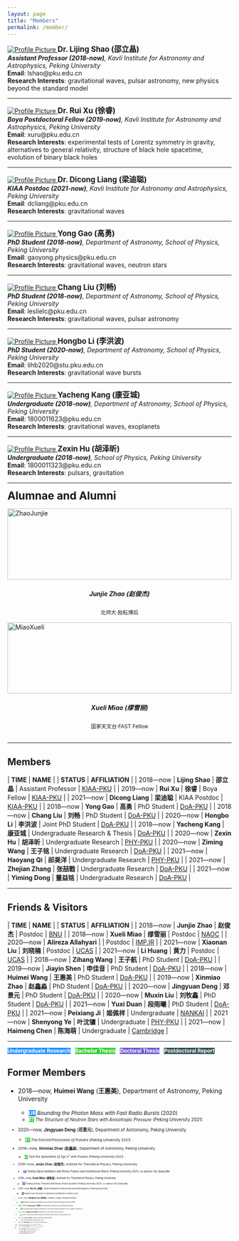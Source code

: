 ```yaml
---
layout: page
title: "Members"
permalink: /member/
---
```


<style>
  table {
    font-family: arial, sans-serif;
    border-collapse: collapse;
    width: 100%;
  }
  
  td, th {
    border: 1px solid #dddddd;
    text-align: left;
    padding: 8px;
  }
  
  tr:nth-child(odd) {
    background-color: #dddddd;
  }
</style>

<a href="https://friendshao.github.io/about/">
<img src="{{ site.baseurl }}/assets/Shao_Lijing_floor1.jpg" title="Profile Picture" class="profile">
</a>
<big><b>Dr. Lijing Shao (邵立晶)</b></big><br>
<i><b>Assistant Professor (2018-now)</b>, Kavli Institute for Astronomy and Astrophysics,
  Peking University</i><br>
<b>Email</b>: lshao@pku.edu.cn<br>
<b>Research Interests</b>: gravitational waves, pulsar astronomy, new physics
beyond the standard model<br>

---

<a href="https://orcid.org/0000-0002-7157-3805">
<img src="{{ site.baseurl }}/assets/Xu_Rui_floor1.jpg" title="Profile Picture" class="profile">
</a>
<big><b>Dr. Rui Xu (徐睿)</b></big><br>
<i><b>Boya Postdoctoral Fellow (2019-now)</b>, Kavli Institute for Astronomy and Astrophysics,
  Peking University</i><br>
<b>Email</b>: xuru@pku.edu.cn  <br>
<b>Research Interests</b>: experimental tests of Lorentz symmetry in gravity,
alternatives to general relativity, structure of black hole spacetime,
evolution of binary black holes <br>

---

<a href="https://orcid.org/0000-0001-5021-235X">
<img src="{{ site.baseurl }}/assets/Liang_Dicong_floor1.jpeg" title="Profile Picture" class="profile">
</a>
<big><b>Dr. Dicong Liang (梁迪聪)</b></big><br>
<i><b>KIAA Postdoc (2021-now)</b>, Kavli Institute for Astronomy and Astrophysics,
  Peking University</i><br>
<b>Email</b>: dcliang@pku.edu.cn<br>
<b>Research Interests</b>: gravitational waves<br>

---
<a href="https://orcid.org/0000-0003-1390-5477">
<img src="{{ site.baseurl }}/assets/Gao_Yong_floor1.jpg" title="Profile Picture" class="profile">
</a>
<big><b>Yong Gao (高勇)</b></big><br>
<i><b>PhD Student (2018-now)</b>, Department of Astronomy, School of Physics, 
  Peking University</i><br>
<b>Email</b>: gaoyong.physics@pku.edu.cn <br>
<b>Research Interests</b>: gravitational waves, neutron stars <br>

---
<a href="https://orcid.org/0000-0001-7649-6792">
<img src="{{ site.baseurl }}/assets/Liu_Chang_floor1.jpg" title="Profile Picture" class="profile">
</a>
<big><b>Chang Liu (刘畅)</b></big><br>
<i><b>PhD Student (2018-now)</b>, Department of Astronomy, School of Physics, 
  Peking University</i><br>
<b>Email</b>: leslielc@pku.edu.cn <br>
<b>Research Interests</b>: gravitational waves, pulsar astronomy <br>

---

<a href="https://orcid.org/0000-0002-4850-8351">
<img src="{{ site.baseurl }}/assets/Li_Hongbo_floor1.jpg" title="Profile Picture" class="profile">
</a>
<big><b>Hongbo Li (李洪波)</b></big><br>
<i><b>PhD Student (2020-now)</b>, Department of Astronomy, School of Physics, 
  Peking University</i><br>
<b>Email</b>: lihb2020@stu.pku.edu.cn <br>
<b>Research Interests</b>: gravitational wave bursts <br>

---

<a href="https://orcid.org/0000-0001-7402-4927">
<img src="{{ site.baseurl }}/assets/Kang_Yacheng_floor1.jpeg" title="Profile Picture" class="profile">
</a>
<big><b>Yacheng Kang (康亚城)</b></big><br>
<i><b>Undergraduate (2018-now)</b>, Department of Astronomy, School of Physics, 
  Peking University</i><br>
<b>Email</b>: 1800011623@pku.edu.cn<br>
<b>Research Interests</b>: gravitational waves, exoplanets<br>

---

<a href="TBA">
<img src="{{ site.baseurl }}/assets/Hu_Zexin_floor1.jpeg" title="Profile Picture" class="profile">
</a>
<big><b>Zexin Hu (胡泽昕)</b></big><br>
<i><b>Undergraduate (2018-now)</b>, School of Physics, Peking University</i><br>
<b>Email</b>: 1800011323@pku.edu.cn<br>
<b>Research Interests</b>: pulsars, gravitation<br>

---

<big><big><big><b>Alumnae and Alumni</b></big></big></big><br>


<div class="row">
  <div class="column">
    <div class="card">
      <img src="{{ site.baseurl }}/assets/Zhao_Junjie_round.png" alt="ZhaoJunjie" style="width:100%; height:160px">
      <div class="teamcontainer"  style="padding:1px; ">
        <center>
        <p></p>
        <h5><b>Junjie Zhao (赵俊杰)</b></h5>
        <p class="teamtitle"><small>北师大·励耘博后</small></p>
        </center>
      </div>
    </div>
  </div>

  <div class="column">
    <div class="card">
      <img src="{{ site.baseurl }}/assets/Miao_Xueli_round.png" alt="MiaoXueli" style="width:100%; height:160px">
      <div class="teamcontainer" style="padding:1px; ">
        <center>
        <p></p>
        <h5><b>Xueli Miao (缪雪丽)</b></h5>
        <p class="teamtitle"><small>国家天文台·FAST Fellow</small></p>
        </center>
      </div>
    </div>
  </div>
</div>


---

## Members

| **TIME** | **NAME** | | **STATUS** | **AFFILIATION** |
| 2018—now | **Lijing Shao** | **邵立晶** | Assistant Professor | [KIAA-PKU](http://kiaa.pku.edu.cn/) |
| 2019—now | **Rui Xu** | **徐睿** | Boya Fellow | [KIAA-PKU](http://kiaa.pku.edu.cn/) |
| 2021—now | **Dicong Liang** | **梁迪聪** | KIAA Postdoc | [KIAA-PKU](http://kiaa.pku.edu.cn/) |
| 2018—now | **Yong Gao** | **高勇** | PhD Student | [DoA-PKU](http://astro.pku.edu.cn/) |
| 2018—now | **Chang Liu** | **刘畅** | PhD Student | [DoA-PKU](http://astro.pku.edu.cn/) |
| 2020—now | **Hongbo Li** | **李洪波** | Joint PhD Student | [DoA-PKU](http://astro.pku.edu.cn/) |
| 2018—now | **Yacheng Kang** | **康亚城** | Undergraduate Research & Thesis | [DoA-PKU](http://astro.pku.edu.cn/) |
| 2020—now | **Zexin Hu** | **胡泽昕** | Undergraduate Research | [PHY-PKU](http://www.phy.pku.edu.cn/) |
| 2020—now | **Ziming Wang** | **王子铭** | Undergraduate Research | [DoA-PKU](http://astro.pku.edu.cn/) |
| 2021—now | **Haoyang Qi** | **祁昊洋** | Undergraduate Research | [PHY-PKU](http://www.phy.pku.edu.cn/) |
| 2021—now | **Zhejian Zhang** | **张喆戬** | Undergraduate Research | [DoA-PKU](http://astro.pku.edu.cn/) |
| 2021—now | **Yiming Dong** | **董益铭** | Undergraduate Research | [DoA-PKU](http://astro.pku.edu.cn/) |

<p></p>

---

## Friends & Visitors

| **TIME** | **NAME** | | **STATUS** | **AFFILIATION** |
| 2018—now | **Junjie Zhao** | **赵俊杰** | Postdoc | [BNU](https://astro.bnu.edu.cn/zw/index.html) |
| 2018—now | **Xueli Miao** | **缪雪丽** | Postdoc | [NAOC](http://www.bao.ac.cn/) | 
| 2020—now | **Alireza Allahyari** |  | Postdoc | [IMP.IR](http://www.ipm.ac.ir/) |
| 2021—now | **Xiaonan Liu** | **刘晓楠** | Postdoc | [UCAS](http://www.ucas.ac.cn/) |
| 2021—now | **Li Huang** | **黄力** | Postdoc | [UCAS](http://www.ucas.ac.cn/) |
| 2018—now | **Zihang Wang** | **王子航** | PhD Student | [DoA-PKU](http://astro.pku.edu.cn/) |
| 2019—now | **Jiayin Shen** | **申佳音** | PhD Student | [DoA-PKU](http://astro.pku.edu.cn/) |
| 2018—now | **Huimei Wang** | **王惠美** | PhD Student | [DoA-PKU](http://astro.pku.edu.cn/) |
| 2019—now | **Xinmiao Zhao** | **赵鑫淼** | PhD Student | [DoA-PKU](http://astro.pku.edu.cn/) |
| 2020—now | **Jingyuan Deng** | **邓景元** | PhD Student | [DoA-PKU](http://astro.pku.edu.cn/) |
| 2020—now | **Muxin Liu** | **刘牧鑫** | PhD Student | [DoA-PKU](http://astro.pku.edu.cn/) |
| 2021—now | **Yuxi Duan** | **段雨曦** | PhD Student | [DoA-PKU](http://astro.pku.edu.cn/) |
| 2021—now | **Peixiang Ji** | **姬佩祥** | Undergraduate | [NANKAI](https://physics.nankai.edu.cn/) |
| 2021—now | **Shenyong Ye** | **叶沈镛** | Undergraduate | [PHY-PKU](http://www.phy.pku.edu.cn/) |
| 2021—now | **Haimeng Chen** | **陈海萌** | Undergraduate | [Cambridge](https://www.phy.cam.ac.uk/) |

<p></p>

---

<small>
<span style="background-color:#1E90FF"><font color="white"><b>Undergraduate Research</b></font></span>
&nbsp;
<span style="background-color:#32CD32"><font color="white"><b>Bachelor Thesis</b></font></span>
&nbsp;
<span style="background-color:#6A5ACD"><font color="white"><b>Doctoral Thesis</b></font></span>
&nbsp;
<span style="background-color:#2F4F4F"><font color="white"><b>Postdoctoral Report</b></font></span>
</small>

## Former Members

- 2018—now, **Huimei Wang** (**王惠美**), Department of Astronomy, Peking University
  - <small><span style="background-color:#1E90FF"><font color="white"><b>UR</b></font></span> 
    *Bounding the Photon Mass with Fast Radio Bursts* (2020)
  - <small><span style="background-color:#32CD32"><font color="white"><b>BT</b></font></span>
    *The Structure of Neutron Stars with Anisotropic Pressure* (Peking University 2021) 

- 2020—now, **Jingyuan Deng** (**邓景元**), Department of Astronomy, Peking University
  - <small><span style="background-color:#32CD32"><font color="white"><b>BT</b></font></span>
    *The Forced Precession of Pulsars* (Peking University 2021) 

- 2019—now, **Xinmiao Zhao** (**赵鑫淼**), Department of Astronomy, Peking University
  - <small><span style="background-color:#32CD32"><font color="white"><b>BT</b></font></span>
    *Test the Spacetime of Sgr A$^\ast$ with Pulsars* (Peking University 2021) 

- 2018—now, **Junjie Zhao** (**赵俊杰**), Institute for Theoretical Physics, Peking University
  - <small><span style="background-color:#6A5ACD"><font color="white"><b>DT</b></font></span>
    *Testing Dipole Radiation with Binary Pulsars and Gravitational Waves* (Peking University 2021); 
    co-advisor: Bo-Qiang Ma

- 2018—now, **Xueli Miao** (**缪雪丽**), Institute for Theoretical Physics, Peking University
  - <small><span style="background-color:#6A5ACD"><font color="white"><b>DT</b></font></span>
    *Testing Gravity Theories with Binary Pulsar Systems* (Peking University 2021); 
    co-advisor: Bo-Qiang Ma

- 2019—now, **Rui Xu** (**徐睿**), Kavli Institute for Astronomy and Astrophysics, Peking University
  - <small><span style="background-color:#2F4F4F"><font color="white"><b>PR</b></font></span>
    *Neutron Star Structure in Alternative Gravitational Theories* (2021)

- 2019—2021, **Minghao Guo** (**郭明浩**), Yuanpei College, Peking University
  - <small><span style="background-color:#32CD32"><font color="white"><b>BT</b></font></span>
    *A Numerical Study of Scalar-tensor Gravity Theory* (Peking University 2021) 

- 2020—2021, **Chunjiang Li** (**李春江**), Department of Astronomy, Peking University
  - <small><span style="background-color:#32CD32"><font color="white"><b>BT</b></font></span>
    *Track Down Radio Frequency Interference in FAST Data* (Peking University 2021);
    co-advisor: Weiwei Zhu 

- 2020—2021, **Lingqian Qiu** (**邱令倩**), Department of Astronomy, Peking University
  - <small><span style="background-color:#32CD32"><font color="white"><b>BT</b></font></span>
    *Research on Suitable Neural Network Models for Gravitational Wave Detection* (Peking University 2021) 

- 2019—2020, **Zihe An** (**安子訸**), College of Engineering, Peking University
  - <small><span style="background-color:#1E90FF"><font color="white"><b>UR</b></font></span> 
    *Fisher Matrix in Gravitational-wave Data Analysis* (2020)

- 2019—2020, **Yichen Wang** (**王弋尘**), School of Physics, Peking University
  - <small><span style="background-color:#1E90FF"><font color="white"><b>UR</b></font></span> 
    *Constraining Dark-matter Particles with Neutron Stars* (2020)

- 2019—2020, **Heming Xia** (**夏鹤明**), Department of Astronomy, Peking University
  - <small><span style="background-color:#32CD32"><font color="white"><b>BT</b></font></span>
    *Deep Learning in Gravitational Wave Data Processing* (Peking University 2020) 

- 2019—2020, **Yu Tao** (**陶昱**), School of Physics, Peking University
  - <small><span style="background-color:#32CD32"><font color="white"><b>BT</b></font></span> 
    *Brief Studies on Gravitational Waveform of Numerical Relativity* (Peking University 2020)

- 2018—2019, **Wenlong Li** (**李汶隆**), Department of Astronomy, Peking University
  - <small><span style="background-color:#32CD32"><font color="white"><b>BT</b></font></span>
    *Astrophysics from Space-based Gravitational Wave Detectors* (Peking University 2019)

- 2018—2019, **Zhongpeng Sun** (**孙忠鹏**), Department of Astronomy, Peking University
  - <small><span style="background-color:#32CD32"><font color="white"><b>BT</b></font></span> 
    *Constraining Dark Matter Properties with Neutron Stars* (Peking University 2019)

<!--

Comments

| 2020—now | **Zhi Xiao** | **肖智** | Associate Professor | [NCEPU](https://slx.ncepu.edu.cn/szdw/dsjs/sssds/3ad20fb1d83b4e23954569005e776340.htm) |
| 2020—now | **Sebastian Bahamonde** |  | Postdoc | [UT.EE](http://sebastianbahamonde.com/) |
| 2021—now | **Alexander Batrakov** | | PhD Student | [MPIfR.DE](https://www.mpifr-bonn.mpg.de/research/fundamental) |
| 2018—now | **Zhongfu Zhang** | **张中府** | PhD Student | [DoA-PKU](http://astro.pku.edu.cn/) |

| 2020—now | **Yangfan Shi** | **施杨帆** | PhD Student | [DoA-PKU](http://astro.pku.edu.cn/) |
| 2020—now | **Hulin Li** | **李胡林** | PhD Student | [DoA-PKU](http://astro.pku.edu.cn/) |
| 2019—now | **Yiren Lin** | **林伊人** | Undergraduate | [DoA-PKU](http://astro.pku.edu.cn/) |
| 2021—now | **Rong Du** | **杜嵘** | Undergraduate | [SESS-PKU](https://sess.pku.edu.cn/) |

| 2019—2020 | **Yunhe Wang** | **王云鹤** | Undergraduate | [DoA-PKU](http://astro.pku.edu.cn/) |
| 2019—now | **Yuchang Chen** | **陈宇畅** | Undergraduate Research | [PHY-PKU](http://www.phy.pku.edu.cn/) |
| 2020—2021 | **Shoulong Li** | **李守龙** | Postdoc | [HUNNU](http://www.hunnu.edu.cn/) |
| 2020—now | **Yutong Li** | **李玉童** | Bachelor Thesis | [PHY-PKU](http://www.phy.pku.edu.cn/) |
| 2020—now | **Sobhan Kazempour** | | PhD Student | [TabrizU](https://physics.tabrizu.ac.ir/en) |

-->

<script type="text/x-mathjax-config">
  MathJax.Hub.Config({
    tex2jax: {
      inlineMath: [ ['$','$'] ],
      processEscapes: true
    }
  });
</script>
<script type="text/javascript" src="https://cdn.mathjax.org/mathjax/latest/MathJax.js?config=TeX-AMS-MML_HTMLorMML">
</script>
